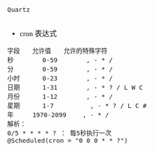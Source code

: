 <span  style="font-family: Simsun,serif; font-size: 17px; ">

~~~
Quartz
    
~~~

- cron 表达式
~~~
字段　　允许值　　允许的特殊字符
秒     　 0-59 　　　　, - * /
分     　 0-59　　　　 , - * /
小时      0-23 　　　　, - * /
日期      1-31 　　　　, - * ? / L W C
月份      1-12 　　　　, - * /
星期      1-7 　　　　  , - * ? / L C #
年     1970-2099 　　, - * /
解析：
0/5 * * * * ? ： 每5秒执行一次
@Scheduled(cron = "0 0 0 * * ?")
~~~

</span>